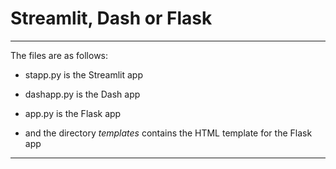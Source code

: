 # Streamlit, Dash or Flask

---

The files are as follows:

- stapp.py is the Streamlit app

- dashapp.py is the Dash app

- app.py is the Flask app

- and the directory _templates_ contains the HTML template for the Flask app

---